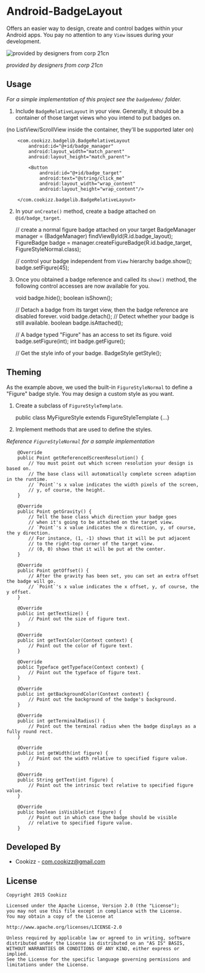 # Android-BadgeLayout
Offers an easier way to design, create and control badges within your Android apps. You pay no attention to any `View` issues during your development.

![provided by designers from corp 21cn](https://github.com/Cookizz/Android-BadgeLayout/blob/master/badgedemo/src/main/res/raw/badgesample.png)

*provided by designers from corp 21cn*

## Usage
*For a simple implementation of this project see the `badgedemo/` folder.*

  1. Include `BadgeRelativeLayout` in your view. Generally, it should be a container of those target views who you intend to put badges on.
  
  (no ListView/ScrollView inside the container, they'll be supported later on)
  
        <com.cookizz.badgelib.BadgeRelativeLayout
            android:id="@+id/badge_manager"
            android:layout_width="match_parent"
            android:layout_height="match_parent">
            
            <Button
                android:id="@+id/badge_target"
                android:text="@string/click_me"
                android:layout_width="wrap_content"
                android:layout_height="wrap_content"/>

        </com.cookizz.badgelib.BadgeRelativeLayout>

  2. In your `onCreate()` method, create a badge attached on `@id/badge_target`.

        // create a normal figure badge attached on your target
        BadgeManager manager = (BadgeManager) findViewById(R.id.badge_layout);
        FigureBadge badge = manager.createFigureBadge(R.id.badge_target, FigureStyleNormal.class);
        
        // control your badge independent from `View` hierarchy
        badge.show();
        badge.setFigure(45);
    
  3. Once you obtained a badge reference and called its `show()` method, the following control accesses are now available for you.

        void badge.hide();
        boolean isShown();
        
        // Detach a badge from its target view, then the badge reference are disabled forever.
        void badge.detach();
        // Detect whether your badge is still available.
        boolean badge.isAttached();
        
        // A badge typed "Figure" has an access to set its figure.
        void badge.setFigure(int);
        int badge.getFigure();
        
        // Get the style info of your badge.
        BadgeStyle getStyle();

## Theming
  
  As the example above, we used the built-in `FigureStyleNormal` to define a "Figure" badge style. You may design a custom style as you want.
  
  1. Create a subclass of `FigureStyleTemplate`.
  
        public class MyFigureStyle extends FigureStyleTemplate {...}

  2. Implement methods that are used to define the styles.

  *Reference `FigureStyleNormal` for a sample implementation*
    
        @Override
        public Point getReferencedScreenResolution() {
            // You must point out which screen resolution your design is based on.
            // The base class will automatically complete screen adaption in the runtime.
            // `Point`'s x value indicates the width pixels of the screen,
            // y, of course, the height.
        }
    
        @Override
        public Point getGravity() {
            // Tell the base class which direction your badge goes
            // when it's going to be attached on the target view.
            // `Point`'s x value indicates the x direction, y, of course, the y direction.
            // For instance, (1, -1) shows that it will be put adjacent
            // to the right-top corner of the target view.
            // (0, 0) shows that it will be put at the center.
        }
    
        @Override
        public Point getOffset() {
            // After the gravity has been set, you can set an extra offset the badge will go.
            // `Point`'s x value indicates the x offset, y, of course, the y offset.
        }
        
        @Override
        public int getTextSize() {
            // Point out the size of figure text.
        }
    
        @Override
        public int getTextColor(Context context) {
            // Point out the color of figure text.
        }
    
        @Override
        public Typeface getTypeface(Context context) {
            // Point out the typeface of figure text.
        }
    
        @Override
        public int getBackgroundColor(Context context) {
            // Point out the background of the badge's background.
        }
    
        @Override
        public int getTerminalRadius() {
            // Point out the terminal radius when the badge displays as a fully round rect.
        }
    
        @Override
        public int getWidth(int figure) {
            // Point out the width relative to specified figure value.
        }
    
        @Override
        public String getText(int figure) {
            // Point out the intrinsic text relative to specified figure value.
        }
    
        @Override
        public boolean isVisible(int figure) {
            // Point out in which case the badge should be visible
            // relative to specified figure value.
        }
    
## Developed By

  * Cookizz - <com.cookizz@gmail.com>

## License

    Copyright 2015 Cookizz

    Licensed under the Apache License, Version 2.0 (the "License");
    you may not use this file except in compliance with the License.
    You may obtain a copy of the License at

    http://www.apache.org/licenses/LICENSE-2.0

    Unless required by applicable law or agreed to in writing, software
    distributed under the License is distributed on an "AS IS" BASIS,
    WITHOUT WARRANTIES OR CONDITIONS OF ANY KIND, either express or implied.
    See the License for the specific language governing permissions and
    limitations under the License.
